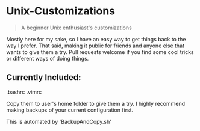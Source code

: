 # Unix-Customizations

> A beginner Unix enthusiast's customizations

 Mostly here for my sake, so I have an easy
 way to get things back to the way I prefer.
 That said, making it public for friends and
 anyone else that wants to give them a try.
 Pull requests welcome if you find some cool
 tricks or different ways of doing things.

## Currently Included:
   .bashrc
   .vimrc
 
 Copy them to user's home folder to give them 
 a try. I highly recommend making backups of 
 your current configuration first.

 This is automated by 'BackupAndCopy.sh'
